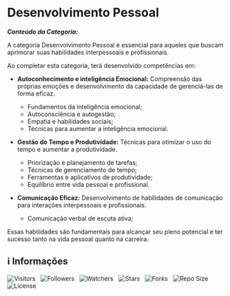 <!-- Título -->
# Desenvolvimento Pessoal

***Conteúdo da Categoria:***

A categoria Desenvolvimento Pessoal é essencial para aqueles que buscam aprimorar suas habilidades interpessoais e profissionais.

Ao completar esta categoria, terá desenvolvido competências em:

* **Autoconhecimento e inteligência Emocional:** Compreensão das próprias emoções e desenvolvimento da capacidade de gerenciá-las de forma eficaz.
  * Fundamentos da inteligência emocional;
  * Autoconsciência e autogestão;
  * Empatia e habilidades sociais;
  * Técnicas para aumentar a inteligência emocional.

* **Gestão do Tempo e Produtividade:** Técnicas para otimizar o uso do tempo e aumentar a produtividade.
  * Priorização e planejamento de tarefas;
  * Técnicas de gerenciamento de tempo;
  * Ferramentas e aplicativos de produtividade;
  * Equilíbrio entre vida pessoal e profissional.

* **Comunicação Eficaz:** Desenvolvimento de habilidades de comunicação para interações interpessoais e profissionais.
  * Comunicação verbal de escuta ativa;

Essas habilidades são fundamentais para alcançar seu pleno potencial e ter sucesso tanto na vida pessoal quanto na carreira.

<!-- Informações -->
## &#8505; Informações

![Visitors](https://api.visitorbadge.io/api/visitors?path=Devsgeeknerd%2Fcat-des-pes&label=Visitantes&labelColor=%23700070&labelStyle=none&countColor=%23000fff&style=plastic&color=%23ffffff "Total de Visitantes")
&nbsp;
![Followers](https://img.shields.io/github/followers/Devsgeeknerd?style=p&label=Seguidores&labelColor=800080&color=000fff "Total de Seguidores")
&nbsp;
![Watchers](https://img.shields.io/github/watchers/Devsgeeknerd/cat-des-pes?style=p&label=Observadores&labelColor=800080&color=000fff "Total de Observadores")
&nbsp;
![Stars](https://img.shields.io/github/stars/Devsgeeknerd/cat-des-pes?style=p&label=Estrelas&labelColor=800080&color=000fff "Total de Estrelas")
&nbsp;
![Forks](https://img.shields.io/github/forks/Devsgeeknerd/cat-des-pes?style=p&label=Bifurcações&labelColor=800080&color=000fff "Total de Bifurcações")
&nbsp;
![Repo Size](https://img.shields.io/github/repo-size/Devsgeeknerd/cat-des-pes?style=p&label=Tamanho&labelColor=800080&color=000fff "Tamanho do Repositório")
&nbsp;
![License](https://img.shields.io/github/license/Devsgeeknerd/cat-des-pes?style=p&label=Licença&labelColor=800080&color=000fff "Licença do Repositório")
